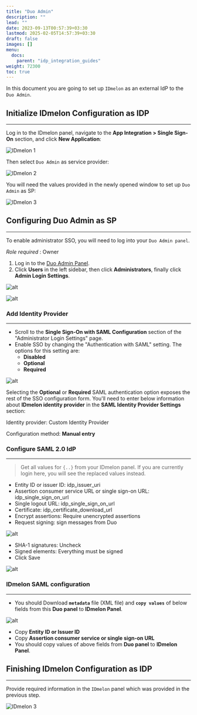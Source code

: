 ```yaml
---
title: "Duo Admin"
description: ""
lead: ""
date: 2023-09-13T00:57:39+03:30
lastmod: 2025-02-05T14:57:39+03:30
draft: false
images: []
menu:
  docs:
    parent: "idp_integration_guides"
weight: 72300
toc: true
---
```


In this document you are going to set up `IDmelon` as an external IdP to the `Duo Admin`.

## Initialize IDmelon Configuration as IDP

---

Log in to the IDmelon panel, navigate to the **App Integration > Single Sign-On** section, and click **New Application**:

![IDmelon 1](/images/vendor/sso/duo_admin_sp/duo_admin_idmelon_panel_1.png)

Then select `Duo Admin` as service provider:

![IDmelon 2](/images/vendor/sso/duo_admin_sp/duo_admin_idmelon_panel_2.png)

You will need the values provided in the newly opened window to set up `Duo Admin` as SP:

![IDmelon 3](/images/vendor/sso/duo_admin_sp/duo_admin_idmelon_panel_3.png)

## Configuring Duo Admin as SP

---

To enable administrator SSO, you will need to log into your `Duo Admin panel`.

*Role required* : Owner

1. Log in to the [Duo Admin Panel](https://admin.duosecurity.com).
2. Click **Users** in the left sidebar, then click **Administrators**, finally click **Admin Login Settings**.

![alt](/images/vendor/sso/duo_admin_sp/duo_sp_01.png)

![alt](/images/vendor/sso/duo_admin_sp/duo_sp_02.png)

### Add Identity Provider

---

- Scroll to the **Single Sign-On with SAML Configuration** section of the "Administrator Login Settings" page.
- Enable SSO by changing the "Authentication with SAML" setting. The options for this setting are:
  - **Disabled**
  - **Optional**
  - **Required**

![alt](/images/vendor/sso/duo_admin_sp/duo_sp_03.png)

Selecting the **Optional** or **Required** SAML authentication option exposes the rest of the SSO configuration form. You'll need to enter below information about **IDmelon identity provider** in the **SAML Identity Provider Settings** section:

Identity provider: Custom Identity Provider

Configuration method: **Manual entry**

### Configure SAML 2.0 IdP

---

> Get all values for `{..}` from your IDmelon panel.
> If you are currently login here, you will see the replaced values instead.

- Entity ID or issuer ID: idp_issuer_uri
- Assertion consumer service URL or single sign-on URL: idp_single_sign_on_url
- Single logout URL: idp_single_sign_on_url
- Certificate: idp_certificate_download_url
- Encrypt assertions: Require unencrypted assertions
- Request signing: sign messages from Duo

![alt](/images/vendor/sso/duo_admin_sp/duo_sp_04.png)

- SHA-1 signatures: Uncheck
- Signed elements: Everything must be signed
- Click Save

![alt](/images/vendor/sso/duo_admin_sp/duo_sp_05.png)

### IDmelon SAML configuration

---

- You should Download **`metadata`** file (XML file) and **`copy values`** of below fields from this **Duo panel** to **IDmelon Panel**.

![alt](/images/vendor/sso/duo_admin_sp/duo_sp_06.png)

- Copy **Entity ID or Issuer ID**
- Copy **Assertion consumer service or single sign-on URL**
- You should copy values of above fields from **Duo panel** to **IDmelon Panel**.

## Finishing IDmelon Configuration as IDP

---

Provide required information in the `IDmelon` panel which was provided in the previous step.

![IDmelon 3](/images/vendor/sso/duo_admin_sp/duo_admin_idmelon_panel_1.png)
